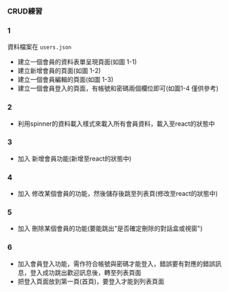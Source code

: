 ### CRUD練習

### 1

資料檔案在 `users.json`

- 建立一個會員的資料表單呈現頁面(如圖 1-1)
- 建立新增會員的頁面(如圖 1-2)
- 建立一個會員編輯的頁面(如圖 1-3)
- 建立一個會員登入的頁面，有帳號和密碼兩個欄位即可(如圖1-4 僅供參考)

### 2

- 利用spinner的資料載入樣式來載入所有會員資料，載入至react的狀態中

### 3

- 加入 新增會員功能(新增至react的狀態中)

### 4 

- 加入 修改某個會員的功能，然後儲存後跳至列表頁(修改至react的狀態中)

### 5

- 加入 刪除某個會員的功能(要能跳出"是否確定刪除的對話盒或視窗")

### 6

- 加入會員登入功能，需作符合帳號與密碼才能登入，錯誤要有對應的錯誤訊息，登入成功跳出歡迎訊息後，轉至列表頁面
- 把登入頁面放到第一頁(首頁)，要登入才能到列表頁面